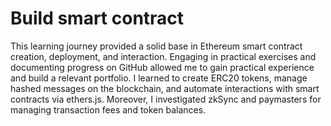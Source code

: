 # Build smart contract

This learning journey provided a solid base in Ethereum smart contract creation, deployment, and interaction. Engaging in practical exercises and documenting progress on GitHub allowed me to gain practical experience and build a relevant portfolio. I learned to create ERC20 tokens, manage hashed messages on the blockchain, and automate interactions with smart contracts via ethers.js. Moreover, I investigated zkSync and paymasters for managing transaction fees and token balances.
